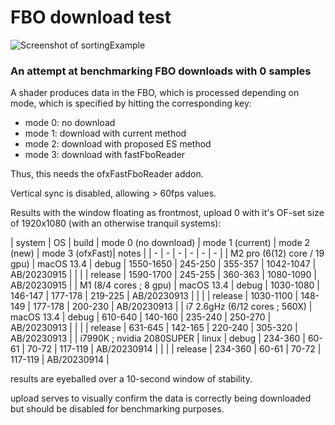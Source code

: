 # FBO download test

![Screenshot of sortingExample](sortingExample.png)

### An attempt at benchmarking FBO downloads with 0 samples

A shader produces data in the FBO, which is processed depending on mode, which is specified by hitting the corresponding key:

 - mode 0: no download
 - mode 1: download with current method
 - mode 2: download with proposed ES method
 - mode 3: download with fastFboReader
 
Thus, this needs the ofxFastFboReader addon.

Vertical sync is disabled, allowing > 60fps values.
 
Results with the window floating as frontmost, upload 0 with it's OF-set size of 1920x1080 (with an otherwise tranquil systems):

| system | OS | build | mode 0 (no download) | mode 1 (current) | mode 2 (new) | mode 3 (ofxFast)| notes |
| - | - | - | - | - | - |
| M2 pro (6(12) core / 19 gpu)   | macOS 13.4 | debug   | 1550-1650 | 245-250 | 355-357 | 1042-1047 | AB/20230915 |
|                                |            | release | 1590-1700 | 245-255 | 360-363 | 1080-1090 | AB/20230915 | 
| M1 (8/4 cores ; 8 gpu)         | macOS 13.4 | debug   | 1030-1080 | 146-147 | 177-178 |  219-225  | AB/20230913 |
|                                |            | release | 1030-1100 | 148-149 | 177-178 |  200-230  | AB/20230913 |
| i7 2.6gHz (6/12 cores ; 560X)  | macOS 13.4 | debug   |  610-640  | 140-160 | 235-240 |  250-270  | AB/20230913 |
|                                |            | release |  631-645  | 142-165 | 220-240 |  305-320  | AB/20230913 |
| i7990K ; nvidia 2080SUPER      | linux      | debug   | 234-360 | 60-61 | 70-72 | 117-119 | AB/20230914 |
|                                |            | release | 234-360 | 60-61 | 70-72 | 117-119 | AB/20230914 |

results are eyeballed over a 10-second window of stability.

upload serves to visually confirm the data is correctly being downloaded but should be disabled for benchmarking purposes.
